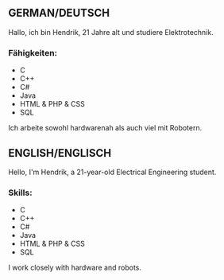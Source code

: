 ## GERMAN/DEUTSCH
Hallo, ich bin Hendrik, 21 Jahre alt und studiere Elektrotechnik. 

### Fähigkeiten:
- C
- C++
- C#
- Java
- HTML & PHP & CSS
- SQL

Ich arbeite sowohl hardwarenah als auch viel mit Robotern.

## ENGLISH/ENGLISCH
Hello, I'm Hendrik, a 21-year-old Electrical Engineering student. 

### Skills:
- C
- C++
- C#
- Java
- HTML & PHP & CSS
- SQL

I work closely with hardware and robots.
